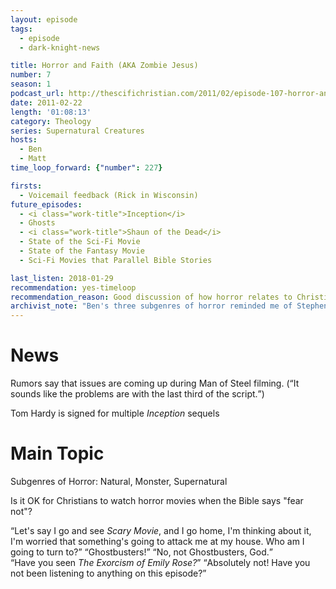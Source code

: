 ```yaml
---
layout: episode
tags:
  - episode
  - dark-knight-news 

title: Horror and Faith (AKA Zombie Jesus)
number: 7
season: 1
podcast_url: http://thescifichristian.com/2011/02/episode-107-horror-and-faith-aka-zombie-jesus/
date: 2011-02-22
length: '01:08:13'
category: Theology
series: Supernatural Creatures
hosts:
  - Ben
  - Matt
time_loop_forward: {"number": 227}

firsts: 
  - Voicemail feedback (Rick in Wisconsin)
future_episodes: 
  - <i class="work-title">Inception</i>
  - Ghosts
  - <i class="work-title">Shaun of the Dead</i>
  - State of the Sci-Fi Movie
  - State of the Fantasy Movie
  - Sci-Fi Movies that Parallel Bible Stories

last_listen: 2018-01-29
recommendation: yes-timeloop
recommendation_reason: Good discussion of how horror relates to Christianity.
archivist_note: "Ben's three subgenres of horror reminded me of Stephen King's three categories of horror: gross-out (eg gore), horror (eg zombies, jump scares), and terror (eg knowing something is behind you but you turn around and no one is there)."
---
```

# News
Rumors say that issues are coming up during Man of Steel filming. (<q class="ben inline">It sounds like the problems are with the last third of the script.</q>)

Tom Hardy is signed for multiple <i class="work-title">Inception</i> sequels

# Main Topic
Subgenres of Horror: Natural, Monster, Supernatural

Is it OK for Christians to watch horror movies when the Bible says "fear not"? 

<div class="quote">
  <q class="matt">Let's say I go and see <i class="work-title">Scary Movie</i>, and I go home, I'm thinking about it, I'm worried that something's going to attack me at my house. Who am I going to turn to?</q>
  <q class="ben">Ghostbusters!</q>
  <q class="matt">No, not Ghostbusters, God.</q>
</div>

<div class="quote">
  <q class="ben">Have you seen <i class="work-title">The Exorcism of Emily Rose?</i></q>
  <q class="matt">Absolutely not! Have you not been listening to anything on this episode?</q>
</div>